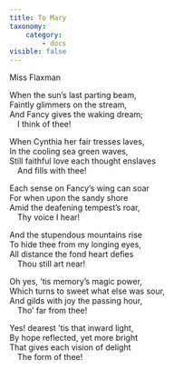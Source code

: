 ```yaml
---
title: To Mary
taxonomy:
    category:
        - docs
visible: false
---
```


<div class="author">Miss Flaxman</div>

When the sun’s last parting beam,  
Faintly glimmers on the stream,  
And Fancy gives the waking dream;  
&emsp;I think of thee!  

When Cynthia her fair tresses laves,  
In the cooling sea green waves,  
Still faithful love each thought enslaves  
&emsp;And fills with thee!

Each sense on Fancy’s wing can soar  
For when upon the sandy shore  
Amid the deafening tempest’s roar,  
&emsp;Thy voice I hear!

And the stupendous mountains rise  
To hide thee from my longing eyes,  
All distance the fond heart defies  
&emsp;Thou still art near!

Oh yes, ’tis memory’s magic power,  
Which turns to sweet what else was sour,  
And gilds with joy the passing hour,  
&emsp;Tho’ far from thee!

Yes! dearest ’tis that inward light,  
By hope reflected, yet more bright  
That gives each vision of delight  
&emsp;The form of thee!